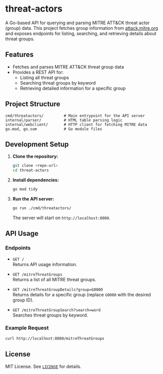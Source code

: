 # threat-actors

A Go-based API for querying and parsing MITRE ATT&CK threat actor (group) data. This project fetches group information from [attack.mitre.org](https://attack.mitre.org/groups/) and exposes endpoints for listing, searching, and retrieving details about threat groups.

## Features

- Fetches and parses MITRE ATT&CK threat group data
- Provides a REST API for:
	- Listing all threat groups
	- Searching threat groups by keyword
	- Retrieving detailed information for a specific group

## Project Structure

```
cmd/threatactors/         # Main entrypoint for the API server
internal/parser/          # HTML table parsing logic
internal/webclient/       # HTTP client for fetching MITRE data
go.mod, go.sum            # Go module files
```

## Development Setup

1. **Clone the repository:**
	 ```sh
	 git clone <repo-url>
	 cd threat-actors
	 ```

2. **Install dependencies:**
	 ```sh
	 go mod tidy
	 ```

3. **Run the API server:**
	 ```sh
	 go run ./cmd/threatactors/
	 ```

	 The server will start on `http://localhost:8080`.

## API Usage

### Endpoints

- `GET /`  
	Returns API usage information.

- `GET /mitreThreatGroups`  
	Returns a list of all MITRE threat groups.

- `GET /mitreThreatGroupDetails?group=G0000`  
	Returns details for a specific group (replace `G0000` with the desired group ID).

- `GET /mitreThreatGroupSearch?search=word`  
	Searches threat groups by keyword.

### Example Request

```sh
curl http://localhost:8080/mitreThreatGroups
```

## License

MIT License. See [`LICENSE`](LICENSE) for details.
